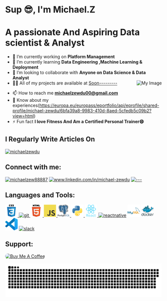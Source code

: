 # Sup 😎, I'm Michael.Z

  # A passionate And Aspiring Data scientist & Analyst

- 🔭 I’m currently working on **Platform Management**
- 🌱 I’m currently learning **Data Engineering ,Machine Learning & Deployment**
- 👯 I’m looking to collaborate with **Anyone on Data Science & Data Analyst**             
- 👨‍💻 All of my projects are available at [Soon---------](Soon---------)
              <div style="float: right; margin-left: 20px; margin-bottom: 20px;">
  <img src="https://drive.google.com/uc?export=view&id=1rC6xoHdHPe5Oa6mwpJuwItOQPiSYYzBr" width="500" alt="My Image">
</div>

- 📫 How to reach me **michaelzewdu00@gmail.com**
- 📄 Know about my experiences(https://europa.eu/europass/eportfolio/api/eprofile/shared-profile/michael-zewdu/6bfa39a8-9983-410d-8aed-5cfedb5c09b2?view=html)
- ⚡ Fun fact **I love Fitness And Am a Certified Personal Trainer😄**

## I Regularly Write Articles On
<p>
  <a href="https://michaelzewdu.medium.com/" target="_blank">
    <img align="center" src="https://raw.githubusercontent.com/rahuldkjain/github-profile-readme-generator/master/src/images/icons/Social/medium.svg" alt="michaelzewdu" height="30" width="40" />
  </a>
</p>

## Connect with me:
<p align="left">
<a href="https://twitter.com/michaelzew88887" target="blank"><img align="center" src="https://raw.githubusercontent.com/rahuldkjain/github-profile-readme-generator/master/src/images/icons/Social/twitter.svg" alt="michaelzew88887" height="30" width="40" /></a>
<a href="https://linkedin.com/in/www.linkedin.com/in/michael-zewdu" target="blank"><img align="center" src="https://raw.githubusercontent.com/rahuldkjain/github-profile-readme-generator/master/src/images/icons/Social/linked-in-alt.svg" alt="www.linkedin.com/in/michael-zewdu" height="30" width="40" /></a>
<a href="https://kaggle.com/michael12210" target="blank"><img align="center" src="https://raw.githubusercontent.com/rahuldkjain/github-profile-readme-generator/master/src/images/icons/Social/kaggle.svg" alt="---" height="30" width="40" /></a>
</p>

## Languages and Tools:
<p align="left"> 
<a href="https://www.w3schools.com/css/" target="_blank" rel="noreferrer"> <img src="https://raw.githubusercontent.com/devicons/devicon/master/icons/css3/css3-original-wordmark.svg" alt="css3" width="40" height="40"/> </a> 
<a href="https://git-scm.com/" target="_blank" rel="noreferrer"> <img src="https://www.vectorlogo.zone/logos/git-scm/git-scm-icon.svg" alt="git" width="40" height="40"/> </a> 
<a href="https://www.w3.org/html/" target="_blank" rel="noreferrer"> <img src="https://raw.githubusercontent.com/devicons/devicon/master/icons/html5/html5-original-wordmark.svg" alt="html5" width="40" height="40"/> </a> 
<a href="https://developer.mozilla.org/en-US/docs/Web/JavaScript" target="_blank" rel="noreferrer"> <img src="https://raw.githubusercontent.com/devicons/devicon/master/icons/javascript/javascript-original.svg" alt="javascript" width="40" height="40"/> </a> 
<a href="https://www.postgresql.org" target="_blank" rel="noreferrer"> <img src="https://raw.githubusercontent.com/devicons/devicon/master/icons/postgresql/postgresql-original-wordmark.svg" alt="postgresql" width="40" height="40"/> </a> 
<a href="https://www.python.org" target="_blank" rel="noreferrer"> <img src="https://raw.githubusercontent.com/devicons/devicon/master/icons/python/python-original.svg" alt="python" width="40" height="40"/> </a> 
<a href="https://reactjs.org/" target="_blank" rel="noreferrer"> <img src="https://raw.githubusercontent.com/devicons/devicon/master/icons/react/react-original-wordmark.svg" alt="react" width="40" height="40"/> </a> 
<a href="https://reactnative.dev/" target="_blank" rel="noreferrer"> <img src="https://reactnative.dev/img/header_logo.svg" alt="reactnative" width="40" height="40"/></a> 
<a href="https://en.wikipedia.org/wiki/SQL" target="_blank" rel="noreferrer"><img src="https://raw.githubusercontent.com/devicons/devicon/master/icons/mysql/mysql-original-wordmark.svg" alt="sql" width="40" height="40"/></a>
<a href="https://www.docker.com/" target="_blank" rel="noreferrer"> <img src="https://raw.githubusercontent.com/devicons/devicon/master/icons/docker/docker-original-wordmark.svg" alt="docker" width="40" height="40"/></a>
<a href="https://code.visualstudio.com/" target="_blank" rel="noreferrer"><img src="https://raw.githubusercontent.com/devicons/devicon/master/icons/vscode/vscode-original.svg" alt="vscode" width="40" height="40"/></a>
<a href="https://slack.com/" target="_blank" rel="noreferrer"><img src="https://cdn.worldvectorlogo.com/logos/slack-new-logo.svg" alt="slack" width="40" height="40"/></a>
</p>

## Support:
<a href="https://www.buymeacoffee.com/michaelzewdu" target="_blank">
  <img src="https://cdn.buymeacoffee.com/buttons/v2/default-blue.png" alt="Buy Me A Coffee" height="50" style="border-radius: 8px;" />
</a>

![snake gif](https://github.com/Mzluci9/Mzluci9/blob/output/github-snake-dark.svg)


<!--# 📊 GitHub Stats:
![](https://github-readme-stats.vercel.app/api?username=Mzluci9&theme=dark&hide_border=false&include_all_commits=true&count_private=true)<br/>
![](https://nirzak-streak-stats.vercel.app/?user=Mzluci9&theme=dark&hide_border=false)<br/>
![](https://github-readme-stats.vercel.app/api/top-langs/?username=Mzluci9&theme=dark&hide_border=false&include_all_commits=true&count_private=true&layout=compact)

---
[![](https://visitcount.itsvg.in/api?id=Mzluci9&icon=0&color=0)](https://visitcount.itsvg.in)

<!-- Proudly created with GPRM ( https://gprm.itsvg.in ) -->
<!---
Mzluci9/Mzluci9 is a ✨ special ✨ repository because its `README.md` (this file) appears on your GitHub profile.
You can click the Preview link to take a look at your changes.
--->
